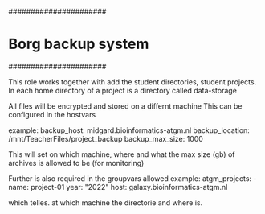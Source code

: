 ######################
# Borg backup system #
######################


This role works together with add the student directories, student projects.
In each home directory of a project is a directory called data-storage

All files will be encrypted and stored on a differnt machine
This can be configured in the hostvars

example:
backup_host: midgard.bioinformatics-atgm.nl
backup_location: /mnt/TeacherFiles/project_backup
backup_max_size: 1000


This will set on which machine, where and what the max size (gb) of archives is allowed to be (for monitoring)

Further is also required in the groupvars allowed
example:
atgm_projects:
    - name: project-01
      year: "2022"
      host: galaxy.bioinformatics-atgm.nl

which telles. at which machine the directorie and where is.
